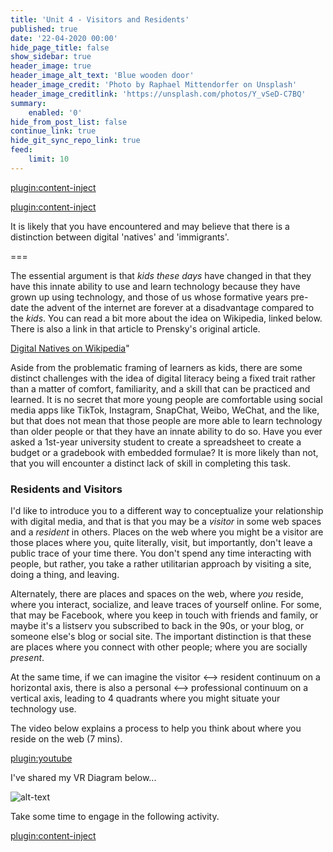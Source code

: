 ```yaml
---
title: 'Unit 4 - Visitors and Residents'
published: true
date: '22-04-2020 00:00'
hide_page_title: false
show_sidebar: true
header_image: true
header_image_alt_text: 'Blue wooden door'
header_image_credit: 'Photo by Raphael Mittendorfer on Unsplash'
header_image_creditlink: 'https://unsplash.com/photos/Y_vSeD-C7BQ'
summary:
    enabled: '0'
hide_from_post_list: false
continue_link: true
hide_git_sync_repo_link: true
feed:
    limit: 10
---
```


[plugin:content-inject](_key-questions)

[plugin:content-inject](_a-4-2)

It is likely that you have encountered and may believe that there is a distinction between digital 'natives' and 'immigrants'.

===

The essential argument is that *kids these days* have changed in that they have this innate ability to use and learn technology because they have grown up using technology, and those of us whose formative years pre-date the advent of the internet are forever at a disadvantage compared to the *kids*. You can read a bit more about the idea on Wikipedia, linked below. There is also a link in that article to Prensky's original article.

[Digital Natives on Wikipedia](https://en.wikipedia.org/wiki/Digital_native)"

Aside from the problematic framing of learners as kids, there are some distinct challenges with the idea of digital literacy being a fixed trait rather than a matter of comfort, familiarity, and a skill that can be practiced and learned. It is no secret that more young people are comfortable using social media apps like TikTok, Instagram, SnapChat, Weibo, WeChat, and the like, but that does not mean that those people are more able to learn technology than older people or that they have an innate ability to do so. Have you ever asked a 1st-year university student to create a spreadsheet to create a budget or a gradebook with embedded formulae? It is more likely than not, that you will encounter a distinct lack of skill in completing this task.

### Residents and Visitors

I'd like to introduce you to a different way to conceptualize your relationship with digital media, and that is that you may be a *visitor* in some web spaces and a *resident* in others. Places on the web where you might be a visitor are those places where you, quite literally, visit, but importantly, don't leave a public trace of your time there. You don't spend any time interacting with people, but rather, you take a rather utilitarian approach by visiting a site, doing a thing, and leaving.

Alternately, there are places and spaces on the web, where *you* reside, where you interact, socialize, and leave traces of yourself online. For some, that may be Facebook, where you keep in touch with friends and family, or maybe it's a listserv you subscribed to back in the 90s, or your blog, or someone else's blog or social site. The important distinction is that these are places where you connect with other people; where you are socially *present*.

At the same time, if we can imagine the visitor <--> resident continuum on a horizontal axis, there is also a personal <--> professional continuum on a vertical axis, leading to 4 quadrants where you might situate your technology use.

The video below explains a process to help you think about where you reside on the web (7 mins).

[plugin:youtube](https://www.youtube.com/watch?v=sPOG3iThmRI)

I've shared my VR Diagram below...

![alt-text](vr-diagram.png "Visitor-Resident Diagram")

Take some time to engage in the following activity.

[plugin:content-inject](_a-4-3)
